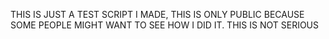 THIS IS JUST A TEST SCRIPT I MADE, THIS IS ONLY PUBLIC BECAUSE SOME PEOPLE MIGHT WANT TO SEE HOW I DID IT. THIS IS NOT SERIOUS
